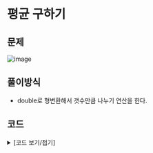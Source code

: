 # 평균 구하기

## 문제

![image](https://github.com/Employment-Study/Algorithm_Study/assets/44068819/a789ffc2-0990-4cde-901f-63350ab94c23)

## 풀이방식

- double로 형변환해서 갯수만큼 나누기 연산을 한다.

## 코드

<details>
<summary>
[코드 보기/접기]
</summary>

```java
// 평균 구하기
class Solution {
    public double solution(int[] arr) {
        double answer = 0;
        for(int i : arr) {
        	answer += (double)i;
        }
        answer/=arr.length;
        return answer;
    }
}

```

</details>
